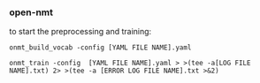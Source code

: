 ### open-nmt

to start the preprocessing and training:

`onmt_build_vocab -config [YAML FILE NAME].yaml`

`onmt_train -config  [YAML FILE NAME].yaml > >(tee -a[LOG FILE NAME].txt) 2> >(tee -a [ERROR LOG FILE NAME].txt >&2)`